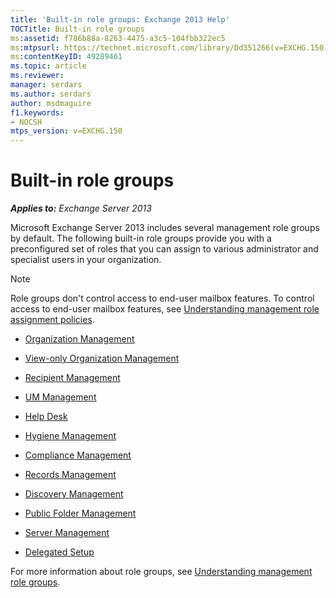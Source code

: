 ```yaml
---
title: 'Built-in role groups: Exchange 2013 Help'
TOCTitle: Built-in role groups
ms:assetid: f786b88a-8263-4475-a3c5-104fbb322ec5
ms:mtpsurl: https://technet.microsoft.com/library/Dd351266(v=EXCHG.150)
ms:contentKeyID: 49289461
ms.topic: article
ms.reviewer: 
manager: serdars
ms.author: serdars
author: msdmaguire
f1.keywords:
- NOCSH
mtps_version: v=EXCHG.150
---
```


# Built-in role groups

_**Applies to:** Exchange Server 2013_

Microsoft Exchange Server 2013 includes several management role groups by default. The following built-in role groups provide you with a preconfigured set of roles that you can assign to various administrator and specialist users in your organization.

> [!NOTE]
> Role groups don't control access to end-user mailbox features. To control access to end-user mailbox features, see [Understanding management role assignment policies](understanding-management-role-assignment-policies-exchange-2013-help.md).

- [Organization Management](organization-management-exchange-2013-help.md)

- [View-only Organization Management](view-only-organization-management-exchange-2013-help.md)

- [Recipient Management](recipient-management-exchange-2013-help.md)

- [UM Management](um-management-exchange-2013-help.md)

- [Help Desk](help-desk-exchange-2013-help.md)

- [Hygiene Management](hygiene-management-exchange-2013-help.md)

- [Compliance Management](compliance-management-exchange-2013-help.md)

- [Records Management](records-management-exchange-2013-help.md)

- [Discovery Management](discovery-management-exchange-2013-help.md)

- [Public Folder Management](public-folder-management-exchange-2013-help.md)

- [Server Management](server-management-exchange-2013-help.md)

- [Delegated Setup](delegated-setup-exchange-2013-help.md)

For more information about role groups, see [Understanding management role groups](understanding-management-role-groups-exchange-2013-help.md).
